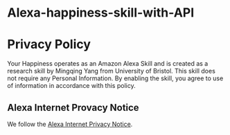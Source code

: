 # Alexa-happiness-skill-with-API

# Privacy Policy

Your Happiness operates as an Amazon Alexa Skill and is created as a research skill by Mingqing Yang from University of Bristol. This skill does not require any Personal Information. By enabling the skill, you agree to use of information in accordance with this policy.

## Alexa Internet Provacy Notice

We follow the [Alexa Internet Privacy Notice](https://www.alexa.com/help/privacy).
